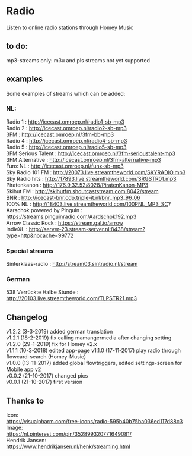 # Radio
Listen to online radio stations through Homey Music  

## to do:
mp3-streams only:
m3u and pls streams not yet supported  

## examples
Some examples of streams which can be added:  

### NL:
Radio 1 : http://icecast.omroep.nl/radio1-sb-mp3  
Radio 2 : http://icecast.omroep.nl/radio2-sb-mp3  
3FM : http://icecast.omroep.nl/3fm-bb-mp3  
Radio 4 : http://icecast.omroep.nl/radio4-sb-mp3  
Radio 5 : http://icecast.omroep.nl/radio5-sb-mp3  
3FM Serious Talent : http://icecast.omroep.nl/3fm-serioustalent-mp3  
3FM Alternative :  	http://icecast.omroep.nl/3fm-alternative-mp3  
Funx NL : http://icecast.omroep.nl/funx-sb-mp3  
Sky Radio 101 FM : http://20073.live.streamtheworld.com/SKYRADIO.mp3   
Sky Radio hits : http://17893.live.streamtheworld.com/SRGSTR01.mp3  
Piratenkanon : http://176.9.32.52:8028/PiratenKanon-MP3  
Skihut FM : http://skihutfm.shoutcaststream.com:8042/stream  
BNR : http://icecast-bnr.cdp.triple-it.nl/bnr_mp3_96_06  
100% NL : http://18403.live.streamtheworld.com/100PNL_MP3_SC?  
Aarschok powered by Pinguin : https://streams.pinguinradio.com/Aardschok192.mp3  
Arrow Classic Rock : https://stream.gal.io/arrow  
IndieXL : http://server-23.stream-server.nl:8438/stream?type=http&nocache=99772  
  
### Special streams
Sinterklaas-radio : http://stream03.sintradio.nl/stream  
  
### German
538 Verrückte Halbe Stunde : http://20103.live.streamtheworld.com/TLPSTR21.mp3  
  
## Changelog  
v1.2.2 (3-3-2019) added german translation  
v1.2.1 (18-2-2019) fix calling mamangermedia after changing setting   
v1.2.0 (29-1-2019) fix for Homey v2.x  
v1.1.1 (10-3-2018) edited app-page
v1.1.0 (17-11-2017) play radio through flowcard-search (Homey-Music)  
v1.0.0 (13-11-2017) added global flowtriggers, edited settings-screen for Mobile app v2  
v0.0.2 (21-10-2017) changed pics  
v0.0.1 (21-10-2017) first version  
  
## Thanks to
Icon:  
https://visualpharm.com/free-icons/radio-595b40b75ba036ed117d88c3  
Image:  
https://nl.pinterest.com/pin/352899320771649081/  
Hendrik Jansen:  
https://www.hendrikjansen.nl/henk/streaming.html  
  
  